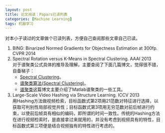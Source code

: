 ```yaml
---
layout: post
title: 论文阅读：Papars已读列表
categories: [Machine Learning]
tags: 机器学习
---
```


对本小子读过的文章做个已读列表，方便自己查阅那些文章自己已读。

1. BING: Binarized Normed Gradients for Objectness Estimation at 300fp. CVPR 2014
2. Spectral Rotation versus K-Means in Spectral Clustering. AAAI 2013</br>
对于谱聚类公式具体的推导及理解，主要查阅了下面几篇博文，觉得很不错，自备梯子：
	- [Spectral Clustering](http://ranger.uta.edu/~chqding/Spectral/)。
	- [谱聚类算法(Spectral Clustering)](http://www.cnblogs.com/sparkwen/p/3155850.html)。
	- [谱聚类](https://chunqiu.blog.ustc.edu.cn/?p=505)这篇博文主要介绍了Matlab谱聚类的一些工具。
3. Large-Scale Video Hashing via Structure Learning. ICCV 2013</br>
用Hashing方法做视频检索，目标函数式第2项用21范数对特征进行选择，以获取可判别性局部视觉共性；目标函数式第3项用无穷范数对前后帧进行约束，以使前后帧具有相似的编码，即所谓的时间一致性。传统的Hashing方法在进行视频检索时，是直接拿过来就用的，并没有考虑到视频具有的特性，目标函数式第三项便是结合视频独有的特性进行考虑的。